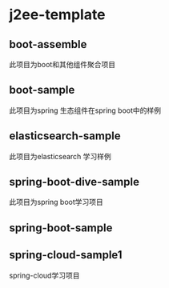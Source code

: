 # j2ee-template

## boot-assemble

此项目为boot和其他组件聚合项目

## boot-sample

此项目为spring 生态组件在spring boot中的样例

## elasticsearch-sample

此项目为elasticsearch 学习样例

## spring-boot-dive-sample

此项目为spring boot学习项目

## spring-boot-sample

## spring-cloud-sample1

spring-cloud学习项目


